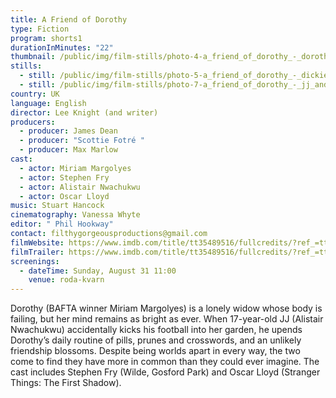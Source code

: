 ```yaml
---
title: A Friend of Dorothy
type: Fiction
program: shorts1
durationInMinutes: "22"
thumbnail: /public/img/film-stills/photo-4-a_friend_of_dorothy_-_dorothy_smiles_in_chair.jpg
stills:
  - still: /public/img/film-stills/photo-5-a_friend_of_dorothy_-_dickie_smiles.jpg
  - still: /public/img/film-stills/photo-7-a_friend_of_dorothy_-_jj_and_scott_in_boardroom.jpg
country: UK
language: English
director: Lee Knight (and writer)
producers:
  - producer: James Dean
  - producer: "Scottie Fotré "
  - producer: Max Marlow
cast:
  - actor: Miriam Margolyes
  - actor: Stephen Fry
  - actor: Alistair Nwachukwu
  - actor: Oscar Lloyd
music: Stuart Hancock
cinematography: Vanessa Whyte
editor: " Phil Hookway"
contact: filthygorgeousproductions@gmail.com
filmWebsite: https://www.imdb.com/title/tt35489516/fullcredits/?ref_=tt_cst_sm
filmTrailer: https://www.imdb.com/title/tt35489516/fullcredits/?ref_=tt_cst_sm
screenings:
  - dateTime: Sunday, August 31 11:00
    venue: roda-kvarn
---
```

Dorothy (BAFTA winner Miriam Margolyes) is a lonely widow whose body is failing, but her mind remains as bright as ever. When 17-year-old JJ (Alistair Nwachukwu) accidentally kicks his football into her garden, he upends Dorothy’s daily routine of pills, prunes and crosswords, and an unlikely friendship blossoms. Despite being worlds apart in every way, the two come to find they have more in common than they could ever imagine. The cast includes Stephen Fry (Wilde, Gosford Park) and Oscar Lloyd (Stranger Things: The First Shadow).